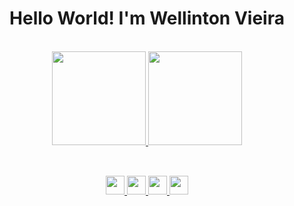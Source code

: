 <h1 align="center">Hello World! I'm Wellinton Vieira</h1>

<div align="center"><br>
  <a href="https://github.com/wellintonvieira">
  <img height="150em" src="https://github-readme-stats.vercel.app/api?username=wellintonvieira&show_icons=true&theme=dark&include_all_commits=true&count_private=true"/>
  <img height="150em" src="https://github-readme-stats.vercel.app/api/top-langs/?username=wellintonvieira&layout=compact&langs_count=7&theme=dark"/>
</div>

## 

<div style="display: inline_block" align="center"><br>
  <img width="30" height="30" src="https://cdn.jsdelivr.net/gh/devicons/devicon/icons/android/android-original.svg" />
  <img width="30" height="30" src="https://cdn.jsdelivr.net/gh/devicons/devicon/icons/kotlin/kotlin-original.svg" />
  <img width="30" height="30" src="https://cdn.jsdelivr.net/gh/devicons/devicon/icons/java/java-original.svg" />
  <img width="30" height="30" src="https://cdn.jsdelivr.net/gh/devicons/devicon/icons/bash/bash-original.svg" />
</div>
